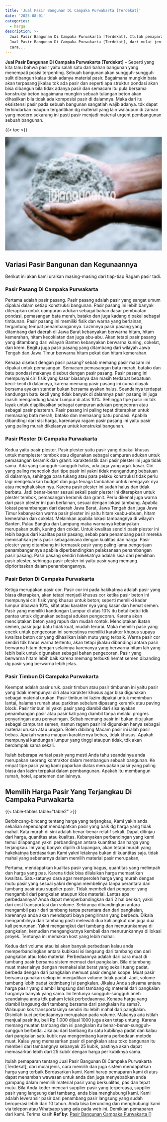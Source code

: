 ```yaml
---
title: 'Jual Pasir Bangunan Di Campaka Purwakarta [Terdekat]'
date: '2025-08-01'
categories:
  - harga
description: >-
  Jual Pasir Bangunan Di Campaka Purwakarta [Terdekat]. Itulah pemaparan tentang
  Jual Pasir Bangunan Di Campaka Purwakarta [Terdekat], dari mulai jenis,
  cara...
---
```


**Jual Pasir Bangunan Di Campaka Purwakarta \[Terdekat\]** – Seperti yang kita tahu bahwa pasir yaitu salah satu dari bahan bangunan yang menempati posisi terpenting. Sebuah bangunan akan sungguh-sungguh sulit dibangun kalau tidak adanya material pasir. Bagaimana mungkin bata akan terpasang jikalau tdk ada pasir dan seperti apa struktur pondasi akan bisa dibangun bila tidak adanya pasir dan semacam itu pula bersama konstruksi beton bagaimana mungkin sebuah tulangan beton akan dihasilkan bila tidak ada komposisi pasir di dalamnya. Maka dari itu eksistensi pasir pada sebuah bangunan sangatlah wajib adanya. tdk dapat terhindarkan maupun tergantikan dg material yang lain walaupun di zaman yang modern sekarang ini pasti pasir menjadi material urgent pembangunan sebuah bangunan.

{{< toc >}}

![Jual Pasir Bangunan Di Campaka Purwakarta [Terdekat]](/images/jual-pasir-bangunan-50.png)

## Variasi Pasir Bangunan dan Kegunaannya

Berikut ini akan kami uraikan masing-masing dari tiap-tiap Ragam pasir tadi.

### Pasir Pasang Di Campaka Purwakarta

Pertama adalah pasir pasang. Pasir pasang adalah pasir yang sangat umum dipakai dalam setiap konstruksi bangunan. Pasir pasang ini lebih banyak diterapkan untuk campuran adukan sebagai bahan dasar pembuatan pondasi, pemasangan bata merah, batako dan juga kadang dipakai sebagai timbunan. Pasir pasang ini memiliki fisik dan warna yang berlainan, tergantung tempat penambangannya. Lazimnya pasir pasang yang ditambang dari daerah di Jawa Barat kebanyakan berwarna hitam, hitam kemerahan, hitam kecoklatan dan juga abu-abu. Akan tetapi pasir pasang yang ditambang dari wilayah Banten kebanyakan berwarna kuning, cokelat, dan krem. Begitu juga pasir pasang yang ditambang dari wilayah Jawa Tengah dan Jawa Timur berwarna hitam pekat dan hitam kemerahan.

Kenapa disebut dengan pasir pasang? sebab memang pasir macam ini dipakai untuk pemasangan. Semacam pemasangan bata merah, batako dan batu pondasi makanya disebut dengan pasir pasang. Pasir pasang ini mempunyai ciri fisik yang kasar biasanya dan masih terdapat bebatuan kecil-kecil di dalamnya, karena memang pasir pasang ini cuma diayak bersama ayakan standar bukan bersama ayakan halus. Seandainya terdapat kandungan batu kecil yang tidak banyak di dalamnya pasir pasang ini juga masih mengandung kadar Lumpur di atas 10%. Sehingga tipe pasir ini tdk layak untuk diaplikasikan sebagai campuran adukan pengecoran atau sebagai pasir plesteran. Pasir pasang ini paling tepat diterapkan untuk memasang bata merah, batako dan memasang batu pondasi. Apabila dibandingi dari sisi harga, karenanya ragam pasir pasang ini yaitu pasir yang paling murah dikelasnya untuk konstruksi bangunan.

### Pasir Plester Di Campaka Purwakarta

Kedua yaitu pasir plester. Pasir plester yaitu pasir yang dipakai khusus untuk memplester tembok atau digunakan sebagai campuran adukan untuk pemasangan keramik dan granit. karakteristik dari pasir plester ini juga tidak sama. Ada yang sungguh-sungguh halus, ada juga yang agak kasar. Ciri yang paling mencolok dari tipe pasir ini yakni tidak mengandung bebatuan di dalamnya, sehingga para tukang atau para pelaku konstruksi tidak perlu lagi mengeluarkan budget dan juga tenaga tambahan untuk mengayak nya atau menghaluskan nya. Karena pasir plester ini sudah halus dan tidak berbatu. Jadi benar-benar sesuai sekali pasir plester ini diterapkan untuk plester tembok, pemasangan keramik dan granit. Perlu dikenal juga warna dari pasir plester ini pun berlainan, sesuai dengan lokasi tambang. Apabila lokasi penambangan dari daerah Jawa Barat, Jawa Tengah dan juga Jawa Timur kebanyakan warna pasir plester ini yaitu hitam keabu-abuan, hitam kemerahan dan cokelat. Melainkan apabila lokasi tambangnya di wilayah Banten, Pulau Bangka dan Lampung maka warnanya kebanyakan merupakan putih, kuning dan coklat. Untuk kwalitas sendiri pasir plester ini lebih bagus dari kualitas pasir pasang, sebab para penambang pasir mereka memisahkan jenis pasir sebagaimana dengan kualitas dan harga. Pasir plester yang ditambang ini termasuk pasir yang paling lama pengerjaan penambangannya apabila diperbandingkan pelaksanaan penambangan pasir pasang. Pasir pasang sendiri hakekatnya adalah sisa dari pemilihan pasir plester, sehingga pasir plester ini yaitu pasir yang memang diprioritaskan dalam penambangannya.

### Pasir Beton Di Campaka Purwakarta

Ketiga merupakan pasir cor. Pasir cor ini pada hakikatnya adalah pasir yang biasa diterapkan, akan tetapi menjadi khusus cor ketika pasir beton ini mempunyai ciri fisik yang khusus untuk beton; seperti memiliki kadar lumpur dibawah 10%, sifat atau karakter nya yang kasar dan hemat semen. Pasir yang memiliki kandungan Lumpur di atas 10% itu betul-betul tdk pantas untuk digunakan sebagai adukan pengecoran. Karena akan menciptakan beton yang rapuh dan mudah rontok. Menciptakan ikatan semen, pasir juga batu tidak kuat, mudah terurai. Maka memilih pasir yang cocok untuk pengecoran ini semestinya memiliki karakter khusus supaya kwalitas beton cor yang dihasilkan ialah mutu yang terbaik. Warna pasir cor sendiri tdk harus warna tertentu, akan tetapi jikalau dibandingi antara pasir berwarna hitam dengan selainnya karenanya yang berwarna hitam lah yang lebih baik untuk digunakan sebagai bahan pengecoran. Pasir yang berwarna hitam lebih baik karena memang terbukti hemat semen dibanding dg pasir yang berwarna lebih jelas.

### Pasir Timbun Di Campaka Purwakarta

Keempat adalah pasir uruk. pasir timbun atau pasir timbunan ini yaitu pasir yang tidak mempunyai ciri atau karakter khusus agar bisa digunakan sebagai material urukan. Pasir timbun ini lazim dipakai untuk menimbun lantai, halaman rumah atau parkiran sebelum dipasang keramik atau paving block. Pasir timbun ini yakni pasir yang diambil dari sisa ayakan penambangan pasir atau pasir kali yang diambil tanpa melalui progres penyaringan atau penyaringan. Sebab memang pasir ini bukan ditujukan sebagai campuran semen, namun ragam pasir ini digunakan hanya sebagai material urukan atau urugan. Boleh dibilang Macam pasir ini ialah pasir bebas. Apakah warna maupun karakternya bebas, tidak khusus. Apakah mempunyai kandungan lumpur yang tinggi ataupun tidak, tdk akan berdampak sama sekali.

Itulah beberapa variasi pasir yang mesti Anda tahu seandainya anda merupakan seorang kontraktor dalam membangun sebuah bangunan. Ke empat tipe pasir yang kami paparkan diatas merupakan pasir yang paling biasa dan lazim terpakai dalam pembangunan. Apakah itu membangun rumah, hotel, apartemen dan lainnya.

## Memilih Harga Pasir Yang Terjangkau Di Campaka Purwakarta

{{< table-tables table="table2" >}}

Berbincang-bincang tentang harga yang terjangkau, Kami yakin anda sekalian sependapat mendapatkan pasir yang baik dg harga yang tidak mahal. Kata murah di sini adalah benar-benar relatif sekali. Dapat ditinjau dari harga, quantitas atau kualitas. Kebanyakan perbandingan yang kami temui dilapangan yakni perbandingan antara kuantitas dan harga yang terjangkau. Ini yang banyak dipilih di lapangan, akan tetapi murah yang hakekatnya berdasarkan Kami yakni letaknya bukan di kuantitas saja. tidak mahal yang sebenarnya dalam memilih material pasir merupakan;

Pertama, mendapatkan kualitas pasir yang bagus, quantitas yang melimpah dan harga yang pas. Karena tidak bisa dilalaikan harga memastikan kwalitas. Satu-satunya cara agar memperoleh harga yang murah dengan mutu pasir yang sesuai yakni dengan membelinya tanpa perantara dari tambang pasir atau supplier pasir. Tidak membeli dari pengecer yang mengambil dari pangkalan ataupun kios material. Lantas apa perbedaannya? Anda dapat memperbandingkan dari 2 hal berikut; yakni dari cost transportasi dan volume. Sekiranya dibandingkan antara mengambil pasir dari tambang tanpa perantara dan dari pangkalan, karenanya anda akan mendapati biaya pengiriman yang berbeda. Dikala mengambilnya dari tambang pasti melewati dua kali angkut dan juga dua kali penurunan. Yakni mengangkut dari tambang dan menurunkannya di pangkalan, kemudian mengangkutnya kembali dan menurunkannya di lokasi proyek. Tentunya ini memakan kost yang lebih mahal.

Kedua dari volume atau isi akan banyak perbedaan kalau anda memperbandingkan antara kubikasi isi langsung dari tambang dan dari pangkalan atau toko material. Perbedaannya adalah dari cara muat di tambang pasir bersama sistem memuat dari pangkalan. Bila ditambang muat materialnya dengan memakai alat berat yang sekali tuang padat, berbeda dengan dari pangkalan memuat pasir dengan scope. Muat pasir bersama gunakan sekop ini menjadikan volume tidak padat. Jadi, volume tambang lebih padat ketimbang isi pangkalan. Jikalau Anda seksama antara harga pasir yang diambil langsung dari tambang dg material dari pangkalan harganya banyak yang sama. Ini tentunya sungguh-sungguh aneh seandainya anda tdk paham letak perbedaannya. Kenapa harga yang diambil langsung dari tambang bersama dari pangkalan itu sama?. Walaupun kos transportasinya sendiri itu lebih mahal dari pangkalan. Disinilah kuci perbedaannya merupakan pada volume. Makanya ada istilah menjual pasir itu, beli Rp 1.000 dijual 1000 juga akan tetap untung. Karena memang muatan tambang dan isi pangkalan itu benar-benar-sungguh-sungguh berbeda. Jikalau dari tambang itu satu kubiknya padat dan kalau dari pangkalan satu kubik nya mengembang karena perbedaan metode muat. Kalau yang memasarkan pasir di pangkalan atau toko bangunan itu membeli dari tambangnya sebanyak 25 kubik, pastinya akan dapat memasarkan lebih dari 25 kubik dengan harga per kubiknya sama.

Itulah pemaparan tentang Jual Pasir Bangunan Di Campaka Purwakarta \[Terdekat\], dari mulai jenis, cara memilih dan juga sistem mendapatkan harga yang terbaik Berdasarkan kami. Kami harap pemaparan kami di atas dapat menambah wawasan untuk anda dan juga menyebabkan anda gampang dalam memilih material pasir yang berkualitas, pas dan tepat mutu. Bila Anda keder mencari supplier pasir yang terpercaya, supplier pasir yang langsung dari tambang, anda bisa menghubungi kami. Kami adalah leveransir pasir dari penambang pasir langsung yang sudah beroperasi lebih dari 10 tahun. Anda bisa berunding dan menghubungi kami via telepon atau Whatsapp yang ada pada web ini. Demikian pemaparan dari kami. Terima kasih
**Ref by:** [Pasir Bangunan Campaka Purwakarta []](https://id.wikipedia.org/wiki/Pasir)
